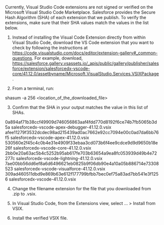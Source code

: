Currently, Visual Studio Code extensions are not signed or verified on the
Microsoft Visual Studio Code Marketplace. Salesforce provides the Secure Hash
Algorithm (SHA) of each extension that we publish. To verify the extensions,
make sure that their SHA values match the values in the list below.

1. Instead of installing the Visual Code Extension directly from within Visual
   Studio Code, download the VS Code extension that you want to check by
   following the instructions at
   https://code.visualstudio.com/docs/editor/extension-gallery#_common-questions.
   For example, download,
   https://salesforce.gallery.vsassets.io/_apis/public/gallery/publisher/salesforce/extension/salesforcedx-vscode-core/41.12.0/assetbyname/Microsoft.VisualStudio.Services.VSIXPackage.

2. From a terminal, run:

shasum -a 256 <location_of_the_downloaded_file>

3. Confirm that the SHA in your output matches the value in this list of SHAs.

0a894af71b38ccf49909d746056863aaf4fdd770d8192f6ce74b7fb5065b3d5a  salesforcedx-vscode-apex-debugger-41.12.0.vsix
afee11279f3532dcdec98ad215439ad0ac7662e92cc7094e00c0ad7da6bb76f5  salesforcedx-vscode-apex-41.12.0.vsix
530560e2f45c4c0b4e31e4909f33ebaa3cd073b6f4ee9cdce9d9d9650b18e26f  salesforcedx-vscode-core-41.12.0.vsix
2bb0e20a63ac5b4c5252b95ab617fe703b63654a9ea8fc053939d49b4e72277c  salesforcedx-vscode-lightning-41.12.0.vsix
7ae00bb56dd6ef8a6d6496621eb0825b9f06db90e4a10a05b886714e73308523  salesforcedx-vscode-visualforce-41.12.0.vsix
309ad460511dbd9e869b63e612f177799bfbb7bec0ef75a83ad7bb541e3f1256  salesforcedx-vscode-41.12.0.vsix


4. Change the filename extension for the file that you downloaded from .zip to
.vsix.

5. In Visual Studio Code, from the Extensions view, select ... > Install from
VSIX.

6. Install the verified VSIX file.

